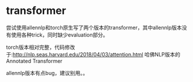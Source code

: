 # transformer
尝试使用allennlp和torch原生写了两个版本的transformer，其中allennlp版本没有使用各种trick，同时缺少evaluation部分。

torch版本相对完整，代码修改于:http://nlp.seas.harvard.edu/2018/04/03/attention.html 哈佛NLP版本的Annotated Transformer

allennlp版本有点bug，建议别用。。